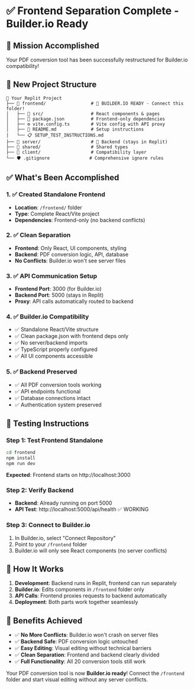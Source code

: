 # ✅ Frontend Separation Complete - Builder.io Ready

## 🎯 Mission Accomplished

Your PDF conversion tool has been successfully restructured for Builder.io compatibility!

## 📁 New Project Structure

```
📂 Your Replit Project
├── 📂 frontend/                 # 🎨 BUILDER.IO READY - Connect this folder!
│   ├── 📂 src/                  # React components & pages
│   ├── 📄 package.json          # Frontend-only dependencies
│   ├── ⚙️ vite.config.ts        # Vite config with API proxy
│   ├── 📘 README.md             # Setup instructions
│   └── 📋 SETUP_TEST_INSTRUCTIONS.md
├── 📂 server/                   # 🔧 Backend (stays in Replit)
├── 📂 shared/                   # Shared types
├── 📂 client/                   # Compatibility layer
└── 🛡️ .gitignore               # Comprehensive ignore rules
```

## ✅ What's Been Accomplished

### 1. ✅ Created Standalone Frontend
- **Location**: `/frontend/` folder
- **Type**: Complete React/Vite project
- **Dependencies**: Frontend-only (no backend conflicts)

### 2. ✅ Clean Separation
- **Frontend**: Only React, UI components, styling
- **Backend**: PDF conversion logic, API, database
- **No Conflicts**: Builder.io won't see server files

### 3. ✅ API Communication Setup
- **Frontend Port**: 3000 (for Builder.io)
- **Backend Port**: 5000 (stays in Replit)
- **Proxy**: API calls automatically routed to backend

### 4. ✅ Builder.io Compatibility
- ✅ Standalone React/Vite structure
- ✅ Clean package.json with frontend deps only
- ✅ No server/backend imports
- ✅ TypeScript properly configured
- ✅ All UI components accessible

### 5. ✅ Backend Preserved
- ✅ All PDF conversion tools working
- ✅ API endpoints functional
- ✅ Database connections intact
- ✅ Authentication system preserved

## 🧪 Testing Instructions

### Step 1: Test Frontend Standalone
```bash
cd frontend
npm install
npm run dev
```
**Expected**: Frontend starts on http://localhost:3000

### Step 2: Verify Backend
- **Backend**: Already running on port 5000
- **API Test**: http://localhost:5000/api/health ✅ WORKING

### Step 3: Connect to Builder.io
1. In Builder.io, select "Connect Repository"
2. Point to your `/frontend` folder
3. Builder.io will only see React components (no server conflicts)

## 🔧 How It Works

1. **Development**: Backend runs in Replit, frontend can run separately
2. **Builder.io**: Edits components in `/frontend` folder only
3. **API Calls**: Frontend proxies requests to backend automatically
4. **Deployment**: Both parts work together seamlessly

## 🎉 Benefits Achieved

- ✅ **No More Conflicts**: Builder.io won't crash on server files
- ✅ **Backend Safe**: PDF conversion logic untouched
- ✅ **Easy Editing**: Visual editing without technical barriers
- ✅ **Clean Separation**: Frontend and backend clearly divided
- ✅ **Full Functionality**: All 20 conversion tools still work

Your PDF conversion tool is now **Builder.io ready**! Connect the `/frontend` folder and start visual editing without any server conflicts.
